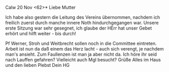  Calw 20 Nov <62>*
Liebe Mutter

Ich habe also gestern die Leitung des Vereins übernommen, nachdem ich freilich zuerst durch manche innere Noth hindurchgegangen war. Unsere erste Sitzung war sehr gesegnet, ich glaube der HErr hat unser Gebet erhört und hilft weiter - bis durch!

Pf Werner, Stroh und Weitbrecht sollen noch in die Committee eintreten. 
Arbeit ist nun da daß einem das Herz lacht - auch sich verengt, je nachdem man's ansieht. Zum Faullenzen ist man ja aber nicht da. Ich höre ihr seid nach Lauffen gefahren? Vielleicht auch Mgl besucht? Grüße Alles im Haus und den lieben Plebst
 Dein HG
